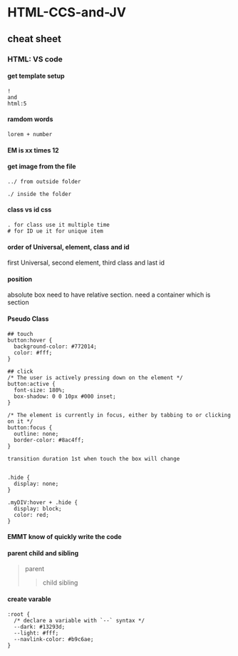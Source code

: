 # HTML-CCS-and-JV
## cheat sheet

### HTML: VS code
#### get template setup
```
!
and
html:5
```

#### ramdom words
```
lorem + number
```

#### EM is xx times 12

#### get image from the file
```
../ from outside folder

./ inside the folder
```
#### class vs id css
```
. for class use it multiple time
# for ID ue it for unique item
```

#### order of Universal, element, class and id
first Universal, second element, third class and last id

#### position
absolute box need to have relative section. need a container which is section

#### Pseudo Class
```
## touch
button:hover {
  background-color: #772014;
  color: #fff;
}

## click
/* The user is actively pressing down on the element */
button:active {
  font-size: 180%;
  box-shadow: 0 0 10px #000 inset;
}

/* The element is currently in focus, either by tabbing to or clicking on it */
button:focus {
  outline: none;
  border-color: #8ac4ff;
}

transition duration 1st when touch the box will change
```

```

.hide {
  display: none;
}

.myDIV:hover + .hide {
  display: block;
  color: red;
}
```

#### EMMT know of quickly write the code

#### parent child and sibling
>parent<br/>
 >> child
 >> sibling

#### create varable 
```
:root {
  /* declare a variable with `--` syntax */
  --dark: #13293d;
  --light: #fff;
  --navlink-color: #b9c6ae;
}
```
